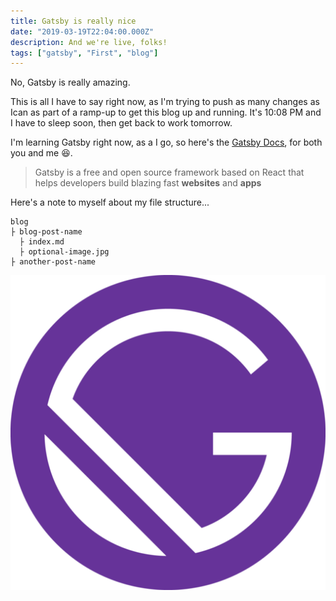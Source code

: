 ```yaml
---
title: Gatsby is really nice
date: "2019-03-19T22:04:00.000Z"
description: And we're live, folks!
tags: ["gatsby", "First", "blog"]
---
```


No, Gatsby is really amazing.

This is all I have to say right now, as I'm trying to push as many changes as Ican as part of a ramp-up to get this blog up and running. It's 10:08 PM and I have to sleep soon, then get back to work tomorrow.

I'm learning Gatsby right now, as a I go, so here's the [Gatsby Docs](https://www.gatsbyjs.org/), for both you and me 😆.

> Gatsby is a free and open source framework based on React that helps developers build blazing fast **websites** and **apps**

Here's a note to myself about my file structure...

```
blog
├ blog-post-name
  ├ index.md
  ├ optional-image.jpg
├ another-post-name
```

![Gatsby](../../assets/gatsby-icon.png)
